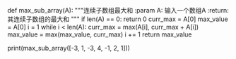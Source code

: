 def max_sub_array(A):
    """连续子数组最大和
    :param A: 输入一个数组A
    :return: 其连续子数组的最大和
    """
    if len(A) == 0:
        return 0
    curr_max = A[0]
    max_value = A[0]
    i = 1
    while i < len(A):
        curr_max = max(A[i], curr_max + A[i])
        max_value = max(max_value, curr_max)
        i += 1
    return max_value


print(max_sub_array([-3, 1, -3, 4, -1, 2, 1]))